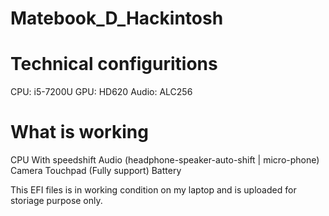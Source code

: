 # Matebook_D_Hackintosh

# Technical configuritions
CPU: i5-7200U
GPU: HD620
Audio: ALC256


# What is working
CPU With speedshift
Audio (headphone-speaker-auto-shift | micro-phone)
Camera
Touchpad (Fully support)
Battery


This EFI files is in working condition on my laptop and is uploaded for storiage purpose only.